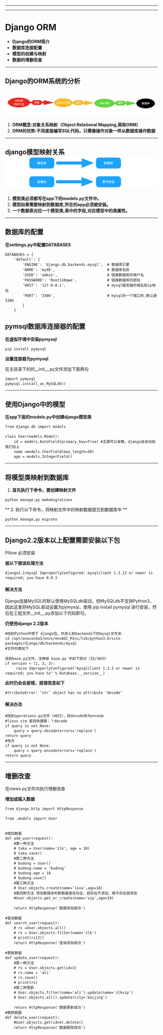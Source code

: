 
---

---

# Django ORM

* **Django的ORM简介**
* **数据库连接配置**
* **模型的创建与映射**
* **数据的增删改查**

---

## Django**的**ORM**系统的分析**

![](/assets/Django_Orm.png)

1. **ORM概念:对象关系映射（Object Relational Mapping,简称ORM）**
2. **ORM的优势:不用直接编写SQL代码，只需像操作对象一样从数据库操作数据**

---

## django**模型映射关系**![](/assets/Djang_Orm01.png)

1. **模型类必须都写在app下的models.py文件中。**
2. **模型如果需要映射到数据库,所在的app必须被安装。**
3. **一个数据表对应一个模型类,表中的字段,对应模型中的类属性。**

---

## **数据库的配置**

**在settings.py中配置DATABASES**

```
DATABASES = {
    'default': {
        'ENGINE': 'django.db.backends.mysql',  # 数据库引擎
        'NAME': 'mydb',                        # 数据库名称
        'USER': 'admin',                       # 链接数据库的用户名
        'PASSWORD': 'Root110qwe',              # 链接数据库的密码
        'HOST': '127.0.0.1',                   # mysql服务器的域名和ip地址
        'PORT': '3306',                        # mysql的一个端口号,默认是3306
        }
    }
```

## pymsql**数据库连接器的配置**

**在虚拟环境中安装pymysql**

```
pip install pymysql
```

**设置连接器为pymysql**

在主目录下的的\_\_init\_\_.py文件添加下面两句

```
import pymysql
pymysql.install_as_MySQLdb()
```

---

## 使用Django中的模型

**在app下面的models.py中创建django模型类**

```
from django.db import models

class User(models.Model):
    id = models.AutoField(primary_key=True) #主键可以省略，django会自动给我们加上
    name =models.CharField(max_length=30)
    age = models.IntegerField()
```

---

## 将模型类映射到数据库

1. **首先执行下命令，要创建映射文件**

```
python manage.py makemigrations
```

**  2. 执行以下命令，将映射文件中的映射数据提交到数据库中 **

```
python manage.py migrate
```

---

## Django2.2版本以上配置需要安装以下包

Pillow 必须安装

**报以下错误处理方法**

```
django2.2/mysql ImproperlyConfigured: mysqlclient 1.3.13 or newer is required; you have 0.9.3
```

#### 解决方法

Django连接MySQL时默认使用MySQLdb驱动，但MySQLdb不支持Python3，因此这里将MySQL驱动设置为pymysql，使用 pip install pymysql 进行安装，然后在工程文件\_\_init\_\_.py添加以下代码即可。

**仍使用django 2.2版本**

```
#找到Python环境下 django包，并进入到backends下的mysql文件夹
cd /opt/anaconda3/envs/envAGC_Mini/lib/python3.6/site-packages/django/db/backends/mysql
#文件列表如下

找到base.py文件，注释掉 base.py 中如下部分（35/36行）
if version < (1, 3, 3):
     raise ImproperlyConfigured("mysqlclient 1.3.3 or newer is required; you have %s" % Database.__version__)
```

**此时仍会会报错，报错信息如下**

```
AttributeError: ‘str’ object has no attribute ‘decode’
```

#### 解决办法

```
#找到operations.py文件（46行），将decode改为encode
#linux vim 查找快捷键：？decode
if query is not None:
    query = query.decode(errors='replace')
return query
#改为
if query is not None:
    query = query.encode(errors='replace')
return query
```

---

## **增删改查**

在views.py文件内执行增删改查

**增加或插入数据**

```
from django.http import HttpResponse

from .models import User


#增加数据
def add_user(request):
    #第一种方法
    # taka = User(name='zlk', age = 18)
    # taka.save()
    #第二种方法
    # budong = User()
    # budong.name = 'budong'
    # budong.age = 18
    # budong.save()
    #第三种方法
    # User.objects.create(name='leva',age=18)
    #第四种方法 添加数据会判断数据是否存在，若存在不添加，做不存在就添加
    #User.objects.get_or_create(name='vip',age=19)

    return HttpResponse('数据添加成功')
    
#查询数据
def search_user(request):
    # rs =User.objects.all()
    # rs = User.objects.filter(name='zlk')
    # print(rs[2])
    return HttpResponse('查询添加成功')

#更新数据
def update_user(request):
    #第一种方法
    # rs = User.objects.get(id=3)
    # rs.name = 'ali'
    # rs.save()
    # print(rs)
    #第二种更新
    # User.objects.filter(name='ali').update(name='zlkvip')
    # User.objects.all().update(city='beijing')

    return HttpResponse('数据更新成功')
#删除数据
def delete_user(request):
    #User.objects.get(id=4).delete()
    return HttpResponse('数据删除成功')
```





